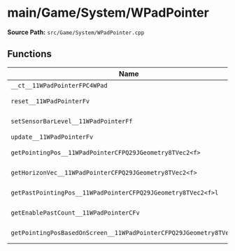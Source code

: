 # main/Game/System/WPadPointer

**Source Path:** `src/Game/System/WPadPointer.cpp`

## Functions

| Name | Address | Match % |
|------|---------|---------|
| `__ct__11WPadPointerFPC4WPad` | `0x803AD204` | :x: (0.0%) |
| `reset__11WPadPointerFv` | `0x803AD2D0` | :white_check_mark: (100.0%) |
| `setSensorBarLevel__11WPadPointerFf` | `0x803AD39C` | :white_check_mark: (100.0%) |
| `update__11WPadPointerFv` | `0x803AD3A8` | :x: (0.0%) |
| `getPointingPos__11WPadPointerCFPQ29JGeometry8TVec2<f>` | `0x803AD588` | :x: (86.7%) |
| `getHorizonVec__11WPadPointerCFPQ29JGeometry8TVec2<f>` | `0x803AD5C4` | :x: (86.7%) |
| `getPastPointingPos__11WPadPointerCFPQ29JGeometry8TVec2<f>l` | `0x803AD600` | :white_check_mark: (100.0%) |
| `getEnablePastCount__11WPadPointerCFv` | `0x803AD624` | :white_check_mark: (100.0%) |
| `getPointingPosBasedOnScreen__11WPadPointerCFPQ29JGeometry8TVec2<f>` | `0x803AD62C` | :x: (73.8%) |